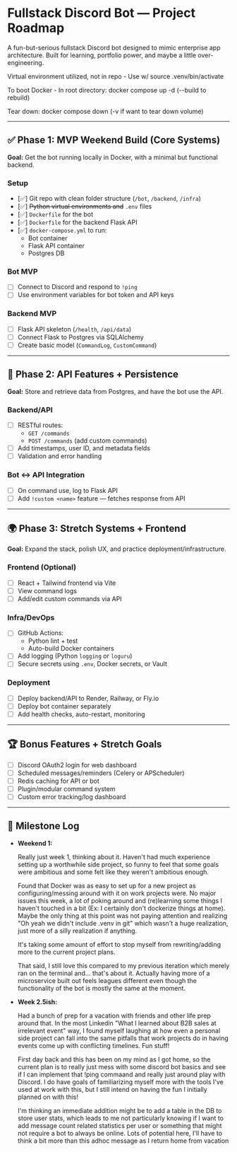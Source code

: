 # Fullstack Discord Bot — Project Roadmap

A fun-but-serious fullstack Discord bot designed to mimic enterprise app architecture. Built for learning, portfolio power, and maybe a little over-engineering.

Virtual environment utilized, not in repo -
Use w/
source .venv/bin/activate

To boot Docker - In root directory:
docker compose up -d (--build to rebuild)

Tear down:
docker compose down (-v if want to tear down volume)

---

## ✅ Phase 1: MVP Weekend Build (Core Systems)

**Goal:** Get the bot running locally in Docker, with a minimal but functional backend.

### Setup
- [✅] Git repo with clean folder structure (`/bot`, `/backend`, `/infra`)
- [✅] ~~Python virtual environments and~~ `.env` files
- [✅] `Dockerfile` for the bot
- [✅] `Dockerfile` for the backend Flask API
- [✅] `docker-compose.yml` to run:
  - Bot container
  - Flask API container
  - Postgres DB

### Bot MVP
- [ ] Connect to Discord and respond to `!ping`
- [ ] Use environment variables for bot token and API keys

### Backend MVP
- [ ] Flask API skeleton (`/health`, `/api/data`)
- [ ] Connect Flask to Postgres via SQLAlchemy
- [ ] Create basic model (`CommandLog`, `CustomCommand`)

---

## 🔁 Phase 2: API Features + Persistence

**Goal:** Store and retrieve data from Postgres, and have the bot use the API.

### Backend/API
- [ ] RESTful routes:
  - `GET /commands`
  - `POST /commands` (add custom commands)
- [ ] Add timestamps, user ID, and metadata fields
- [ ] Validation and error handling

### Bot ↔️ API Integration
- [ ] On command use, log to Flask API
- [ ] Add `!custom <name>` feature — fetches response from API

---

## 🌍 Phase 3: Stretch Systems + Frontend

**Goal:** Expand the stack, polish UX, and practice deployment/infrastructure.

### Frontend (Optional)
- [ ] React + Tailwind frontend via Vite
- [ ] View command logs
- [ ] Add/edit custom commands via API

### Infra/DevOps
- [ ] GitHub Actions:
  - Python lint + test
  - Auto-build Docker containers
- [ ] Add logging (Python `logging` or `loguru`)
- [ ] Secure secrets using `.env`, Docker secrets, or Vault

### Deployment
- [ ] Deploy backend/API to Render, Railway, or Fly.io
- [ ] Deploy bot container separately
- [ ] Add health checks, auto-restart, monitoring

---

## 🏆 Bonus Features + Stretch Goals

- [ ] Discord OAuth2 login for web dashboard
- [ ] Scheduled messages/reminders (Celery or APScheduler)
- [ ] Redis caching for API or bot
- [ ] Plugin/modular command system
- [ ] Custom error tracking/log dashboard

---

## 📅 Milestone Log
- **Weekend 1:**

  Really just week 1, thinking about it. Haven't had much experience setting up a worthwhile side project, so funny to feel that some goals were ambitious and some felt like they weren't ambitious enough.

  Found that Docker was as easy to set up for a new project as configuring/messing around with it on work projects were. No major issues this week, a lot of poking around and (re)learning some things I haven't touched in a bit (Ex: I certainly don't dockerize things at home). Maybe the only thing at this point was not paying attention and realizing "Oh yeah we didn't include .venv in git" which wasn't a huge realization, just more of a silly realization if anything.

  It's taking some amount of effort to stop myself from rewriting/adding more to the current project plans.

  That said, I still love this compared to my previous iteration which merely ran on the terminal and... that's about it. Actually having more of a microservice built out feels leagues different even though the functionality of the bot is mostly the same at the moment.
- **Week 2.5ish:**
 
  Had a bunch of prep for a vacation with friends and other life prep around that. In the most Linkedin "What I learned about B2B sales at irrelevant event" way, I found myself laughing at how even a personal side project can fall into the same pitfalls that work projects do in having events come up with conflicting timelines. Fun stuff!

  First day back and this has been on my mind as I got home, so the current plan is to really just mess with some discord bot basics and see if I can implement that !ping commaand and really just around play with Discord. I do have goals of familiarizing myself more with the tools I've used at work with this, but I still intend on having the fun I initially planned on with this!

  I'm thinking an immediate addition might be to add a table in the DB to store user stats, which leads to me not particularly knowing if I want to add message count related statistics per user or something that might not require a bot to always be online. Lots of potential here, I'll have to think a bit more than this adhoc message as I return home from vacation
